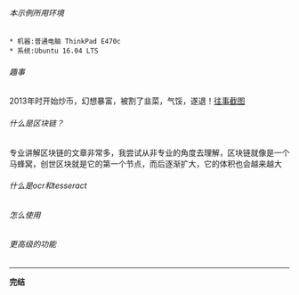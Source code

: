 ###### 本示例所用环境
    * 机器:普通电脑 ThinkPad E470c
    * 系统:Ubuntu 16.04 LTS

###### 趣事
2013年时开始炒币，幻想暴富，被割了韭菜，气馁，遂退！[往事截图](https://www.huobi.pro/zh-cn/story/?storyToken=xXzzmQLVHah%2FPz68ngBFBA%3D%3D&from=timeline&isappinstalled=0)

###### 什么是区块链？
专业讲解区块链的文章非常多，我尝试从非专业的角度去理解，区块链就像是一个马蜂窝，创世区块就是它的第一个节点，而后逐渐扩大，它的体积也会越来越大

###### 什么是ocr和tesseract

###### 怎么使用

###### 更高级的功能

***
__完结__
